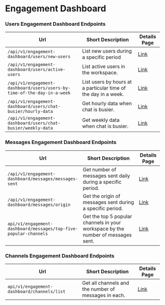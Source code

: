 # Engagement Dashboard

### Users Engagement Dashboard Endpoints

<table><thead><tr><th width="227">Url</th><th>Short Description</th><th>Details Page</th></tr></thead><tbody><tr><td><code>/api/v1/engagement-dashboard/users/new-users</code></td><td>List new users during a specific period</td><td><a href="users-engagement-dashboard/list-new-users.md">Link</a></td></tr><tr><td><code>/api/v1/engagement-dashboard/users/active-users</code></td><td>List active users in the workspace.</td><td><a href="users-engagement-dashboard/list-active-users.md">Link</a></td></tr><tr><td><code>/api/v1/engagement-dashboard/users/users-by-time-of-the-day-in-a-week</code></td><td>List users by hours at a particular time of the day in a week.</td><td><a href="users-engagement-dashboard/list-user-by-time-of-the-day.md">Link</a></td></tr><tr><td><code>/api/v1/engagement-dashboard/users/chat-busier/hourly-data</code></td><td>Get hourly data when chat is busier.</td><td><a href="users-engagement-dashboard/get-hourly-data-when-chat-is-busier.md">Link</a></td></tr><tr><td><code>/api/v1/engagement-dashboard/users/chat-busier/weekly-data</code></td><td>Get weekly data when chat is busier.</td><td><a href="users-engagement-dashboard/get-weekly-data-when-chat-is-busier.md">Link</a></td></tr></tbody></table>

### Messages Engagement Dashboard Endpoints

<table><thead><tr><th width="227">Url</th><th>Short Description</th><th>Details Page</th></tr></thead><tbody><tr><td><code>/api/v1/engagement-dashboard/messages/messages-sent</code></td><td>Get number of messages sent daily during a specific period.</td><td><a href="messages-engagement-dashboard/get-messages-sent.md">Link</a></td></tr><tr><td><code>/api/v1/engagement-dashboard/messages/origin</code></td><td>Get the origin of messages sent during a specific period.</td><td><a href="messages-engagement-dashboard/get-origin-of-message-sent.md">Link</a></td></tr><tr><td><code>api/v1/engagement-dashboard/messages/top-five-popular-channels</code></td><td>Get the top 5 popular channels in your workspace by the number of messages sent.</td><td><a href="messages-engagement-dashboard/get-the-most-popular-channels.md">Link</a></td></tr></tbody></table>

### Channels Engagement Dashboard Endpoints

<table><thead><tr><th width="227">Url</th><th>Short Description</th><th>Details Page</th></tr></thead><tbody><tr><td><code>api/v1/engagement-dashboard/channels/list</code></td><td>Get all channels and the number of messages in each.</td><td><a href="channels-engagement-dashboard/get-channels.md">Link</a></td></tr></tbody></table>
